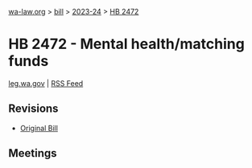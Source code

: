 [wa-law.org](/) > [bill](/bill/) > [2023-24](/bill/2023-24/) > [HB 2472](/bill/2023-24/hb/2472/)

# HB 2472 - Mental health/matching funds
[leg.wa.gov](https://app.leg.wa.gov/billsummary?BillNumber=2472&Year=2023&Initiative=false) | [RSS Feed](./rss.xml)

## Revisions
* [Original Bill](1/)

## Meetings